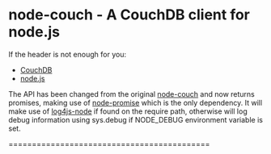node-couch - A CouchDB client for node.js
=========================================

If the header is not enough for you:

* [CouchDB](http://couchdb.org/)
* [node.js](http://nodejs.org/)

The API has been changed from the original [node-couch](http://github.com/sixtus/node-couch) and now returns promises, making use
of [node-promise](http://github.com/kriszyp/node-promise) which is the only dependency.
It will make use of [log4js-node](http://github.com/csausdev/log4js-node)
if found on the require path, otherwise will log debug information using sys.debug if NODE_DEBUG environment variable is set.

===========================================

